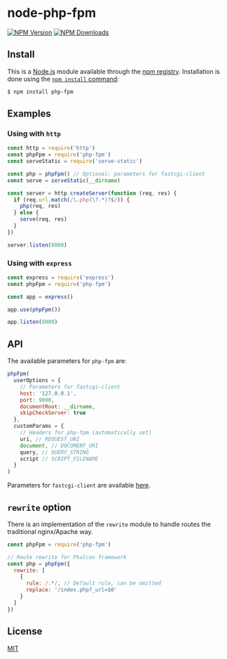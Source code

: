 # node-php-fpm

[![NPM Version][npm-image]][npm-url]
[![NPM Downloads][downloads-image]][npm-url]


## Install

This is a [Node.js](https://nodejs.org/en/) module available through the
[npm registry](https://www.npmjs.com/). Installation is done using the
[`npm install` command](https://docs.npmjs.com/getting-started/installing-npm-packages-locally):

```sh
$ npm install php-fpm
```

## Examples

### Using with `http`

```js
const http = require('http')
const phpFpm = require('php-fpm')
const serveStatic = require('serve-static')

const php = phpFpm() // Optional: parameters for fastcgi-client
const serve = serveStatic(__dirname)

const server = http.createServer(function (req, res) {
  if (req.url.match(/\.php(\?.*)?$/)) {
    php(req, res)
  } else {
    serve(req, res)
  }
})

server.listen(8080)
```

### Using with `express`

```js
const express = require('express')
const phpFpm = require('php-fpm')

const app = express()

app.use(phpFpm())

app.listen(8080)
```

## API

The available parameters for `php-fpm` are:

```js
phpFpm(
  userOptions = {
    // Parameters for fastcgi-client
    host: '127.0.0.1',
    port: 9000,
    documentRoot: __dirname,
    skipCheckServer: true
  },
  customParams = {
    // Headers for php-fpm (automatically set)
    uri, // REQUEST_URI
    document, // DOCUMENT_URI
    query, // QUERY_STRING
    script // SCRIPT_FILENAME
  }
)
```

Parameters for `fastcgi-client` are available [here](https://github.com/LastLeaf/node-fastcgi-client#api).

## `rewrite` option

There is an implementation of the `rewrite` module to handle routes the traditional nginx/Apache way.

```js
const phpFpm = require('php-fpm')

// Route rewrite for Phalcon framework
const php = phpFpm({
  rewrite: [
    {
      rule: /.*/, // Default rule, can be omitted
      replace: '/index.php?_url=$0'
    }
  ]
})
```

## License

[MIT](LICENSE)

[npm-image]: https://img.shields.io/npm/v/php-fpm.svg
[downloads-image]: https://img.shields.io/npm/dm/php-fpm.svg
[npm-url]: https://npmjs.org/package/php-fpm
